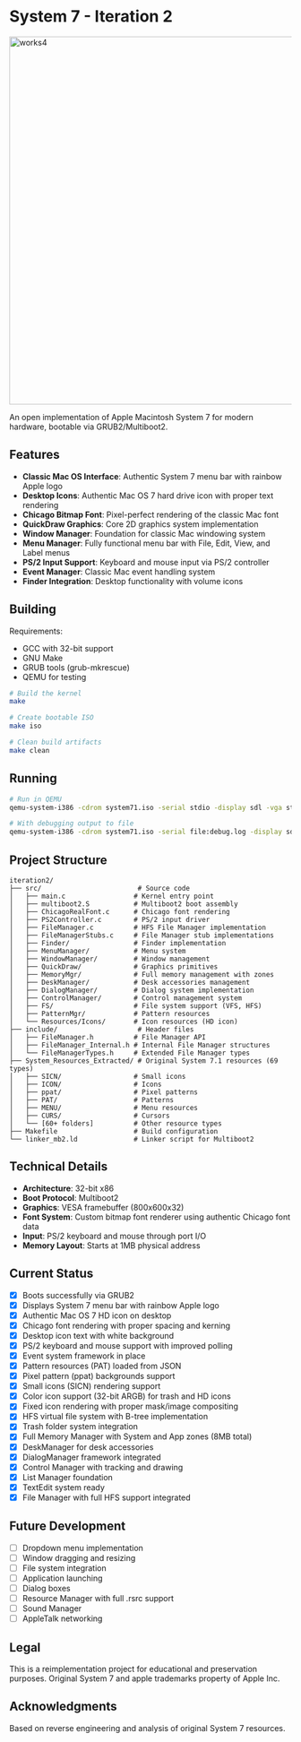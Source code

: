 # System 7 - Iteration 2

<img width="793" height="657" alt="works4" src="https://github.com/user-attachments/assets/be84b83e-191c-4f9d-a786-11d0bd04203b" />


An open implementation of Apple Macintosh System 7 for modern hardware, bootable via GRUB2/Multiboot2.

## Features

- **Classic Mac OS Interface**: Authentic System 7 menu bar with rainbow Apple logo
- **Desktop Icons**: Authentic Mac OS 7 hard drive icon with proper text rendering
- **Chicago Bitmap Font**: Pixel-perfect rendering of the classic Mac font
- **QuickDraw Graphics**: Core 2D graphics system implementation
- **Window Manager**: Foundation for classic Mac windowing system
- **Menu Manager**: Fully functional menu bar with File, Edit, View, and Label menus
- **PS/2 Input Support**: Keyboard and mouse input via PS/2 controller
- **Event Manager**: Classic Mac event handling system
- **Finder Integration**: Desktop functionality with volume icons

## Building

Requirements:
- GCC with 32-bit support
- GNU Make
- GRUB tools (grub-mkrescue)
- QEMU for testing

```bash
# Build the kernel
make

# Create bootable ISO
make iso

# Clean build artifacts
make clean
```

## Running

```bash
# Run in QEMU
qemu-system-i386 -cdrom system71.iso -serial stdio -display sdl -vga std -m 256M

# With debugging output to file
qemu-system-i386 -cdrom system71.iso -serial file:debug.log -display sdl -vga std -m 256M
```

## Project Structure

```
iteration2/
├── src/                        # Source code
│   ├── main.c                 # Kernel entry point
│   ├── multiboot2.S           # Multiboot2 boot assembly
│   ├── ChicagoRealFont.c      # Chicago font rendering
│   ├── PS2Controller.c        # PS/2 input driver
│   ├── FileManager.c          # HFS File Manager implementation
│   ├── FileManagerStubs.c     # File Manager stub implementations
│   ├── Finder/                # Finder implementation
│   ├── MenuManager/           # Menu system
│   ├── WindowManager/         # Window management
│   ├── QuickDraw/             # Graphics primitives
│   ├── MemoryMgr/             # Full memory management with zones
│   ├── DeskManager/           # Desk accessories management
│   ├── DialogManager/         # Dialog system implementation
│   ├── ControlManager/        # Control management system
│   ├── FS/                    # File system support (VFS, HFS)
│   ├── PatternMgr/            # Pattern resources
│   └── Resources/Icons/       # Icon resources (HD icon)
├── include/                    # Header files
│   ├── FileManager.h          # File Manager API
│   ├── FileManager_Internal.h # Internal File Manager structures
│   └── FileManagerTypes.h     # Extended File Manager types
├── System_Resources_Extracted/ # Original System 7.1 resources (69 types)
│   ├── SICN/                  # Small icons
│   ├── ICON/                  # Icons
│   ├── ppat/                  # Pixel patterns
│   ├── PAT/                   # Patterns
│   ├── MENU/                  # Menu resources
│   ├── CURS/                  # Cursors
│   └── [60+ folders]          # Other resource types
├── Makefile                   # Build configuration
└── linker_mb2.ld              # Linker script for Multiboot2
```

## Technical Details

- **Architecture**: 32-bit x86
- **Boot Protocol**: Multiboot2
- **Graphics**: VESA framebuffer (800x600x32)
- **Font System**: Custom bitmap font renderer using authentic Chicago font data
- **Input**: PS/2 keyboard and mouse through port I/O
- **Memory Layout**: Starts at 1MB physical address

## Current Status

- [x] Boots successfully via GRUB2
- [x] Displays System 7 menu bar with rainbow Apple logo
- [x] Authentic Mac OS 7 HD icon on desktop
- [x] Chicago font rendering with proper spacing and kerning
- [x] Desktop icon text with white background
- [x] PS/2 keyboard and mouse support with improved polling
- [x] Event system framework in place
- [x] Pattern resources (PAT) loaded from JSON
- [x] Pixel pattern (ppat) backgrounds support
- [x] Small icons (SICN) rendering support
- [x] Color icon support (32-bit ARGB) for trash and HD icons
- [x] Fixed icon rendering with proper mask/image compositing
- [x] HFS virtual file system with B-tree implementation
- [x] Trash folder system integration
- [x] Full Memory Manager with System and App zones (8MB total)
- [x] DeskManager for desk accessories
- [x] DialogManager framework integrated
- [x] Control Manager with tracking and drawing
- [x] List Manager foundation
- [x] TextEdit system ready
- [x] File Manager with full HFS support integrated

## Future Development

- [ ] Dropdown menu implementation
- [ ] Window dragging and resizing
- [ ] File system integration
- [ ] Application launching
- [ ] Dialog boxes
- [ ] Resource Manager with full .rsrc support
- [ ] Sound Manager
- [ ] AppleTalk networking

## Legal

This is a reimplementation project for educational and preservation purposes.
Original System 7 and apple trademarks property of Apple Inc.

## Acknowledgments

Based on reverse engineering and analysis of original System 7 resources.
